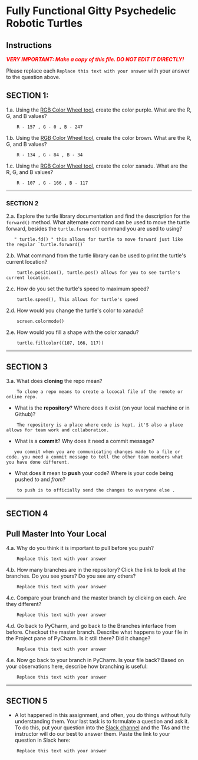 # Fully Functional Gitty Psychedelic Robotic Turtles

## Instructions

**_<span style="color:red">
    VERY IMPORTANT: Make a copy of this file. DO NOT EDIT IT DIRECTLY!
</span>_**

Please replace each `Replace this text with your answer` 
with your answer to the question above.

## SECTION 1: 

1.a. Using the [RGB Color Wheel tool](https://colorspire.com/rgb-color-wheel/), create the color purple. 
     What are the R, G, and B values?

```
    R - 157 , G - 0 , B - 247
```

1.b. Using the [RGB Color Wheel tool](https://colorspire.com/rgb-color-wheel/), create the color brown. 
     What are the R, G, and B values? 

```
    R - 134 , G - 84 , B - 34
```

1.c. Using the [RGB Color Wheel tool](https://colorspire.com/rgb-color-wheel/), create the color xanadu. 
     What are the R, G, and B values?

```
    R - 107 , G - 166 , B - 117
```

---

### SECTION 2

2.a. Explore the turtle library documentation and find the description for the 
     `forward()` method. What alternate command can be used to move the turtle forward, 
     besides the `turtle.forward()` command you are used to using?

```
   " turtle.fd() " this allows for turtle to move forward just like the regular `turtle.forward()`
```

2.b. What command from the turtle library can be used to print the turtle's current 
   location?
   
```
    turtle.position(), turtle.pos() allows for you to see turtle's current location. 
```

2.c. How do you set the turtle's speed to maximum speed?
   
```
    turtle.speed(), This allows for turtle's speed
```

2.d. How would you change the turtle's color to xanadu? 

```
    screen.colormode()
```

2.e. How would you fill a shape with the color xanadu?

```
    turtle.fillcolor((107, 166, 117))
```

---

## SECTION 3

3.a. What does **cloning** the repo mean?

```
    To clone a repo means to create a lococal file of the remote or online repo.
```


- What is the **repository**? Where does it exist (on your local machine or in Github)?

```
    The repository is a place where code is kept, it'S also a place allows for team work and collaboration.
```


- What is a **commit**? Why does it need a commit message?

```
   you commit when you are communicating changes made to a file or code. you need a commit message to tell the other team members what you have done different.
```


- What does it mean to **push** your code? Where is your code being pushed _to_ and _from_?

```
    to push is to officially send the changes to everyone else .
```

---

## SECTION 4

## Pull Master Into Your Local

4.a. Why do you think it is important to pull before you push?

```
    Replace this text with your answer
```

4.b. How many branches are in the repository?
     Click the link to look at the branches. Do you see yours? Do you see any others? 

```
    Replace this text with your answer
```


4.c. Compare your branch and the master branch by clicking on each. Are they different?

```
    Replace this text with your answer
```


4.d. Go back to PyCharm, and go back to the Branches interface from before. Checkout the 
     master branch.
     Describe what happens to your file in the Project pane of PyCharm. Is it still 
     there? Did it change?

```
    Replace this text with your answer
```


4.e. Now go back to your branch in PyCharm. Is your file back? Based on your observations
     here, describe how branching is useful:

```
    Replace this text with your answer
```

---

## SECTION 5
- A lot happened in this assignment, and often, you do things without fully 
  understanding them. Your last task is to formulate a question and ask it. 
  To do this, put your question into the [Slack channel](https://bereacs.slack.com/archives/C3QACGH8R) and the TAs and the instructor 
  will do our best to answer them. Paste the link to your question in Slack here:

```
    Replace this text with your answer
```




